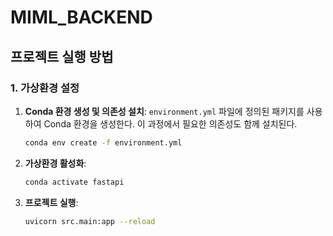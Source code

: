# MIML_BACKEND

## 프로젝트 실행 방법

### 1. 가상환경 설정

1. **Conda 환경 생성 및 의존성 설치**:
   `environment.yml` 파일에 정의된 패키지를 사용하여 Conda 환경을 생성한다. 이 과정에서 필요한 의존성도 함께 설치된다.
   ```bash
   conda env create -f environment.yml

2. **가상환경 활성화**:
   ```bash
   conda activate fastapi

2. **프로젝트 실행**:
   ```bash
   uvicorn src.main:app --reload
